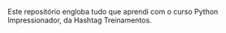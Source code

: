 Este repositório engloba tudo que aprendi com o curso Python Impressionador, da Hashtag Treinamentos.
